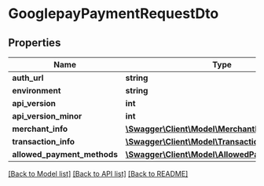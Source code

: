 # GooglepayPaymentRequestDto

## Properties
Name | Type | Description | Notes
------------ | ------------- | ------------- | -------------
**auth_url** | **string** |  | [optional] 
**environment** | **string** |  | [optional] 
**api_version** | **int** |  | [optional] 
**api_version_minor** | **int** |  | [optional] 
**merchant_info** | [**\Swagger\Client\Model\MerchantInfo**](MerchantInfo.md) |  | [optional] 
**transaction_info** | [**\Swagger\Client\Model\TransactionInfo**](TransactionInfo.md) |  | [optional] 
**allowed_payment_methods** | [**\Swagger\Client\Model\AllowedPaymentMethod[]**](AllowedPaymentMethod.md) |  | [optional] 

[[Back to Model list]](../README.md#documentation-for-models) [[Back to API list]](../README.md#documentation-for-api-endpoints) [[Back to README]](../README.md)


